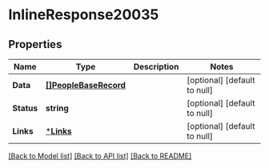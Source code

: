 # InlineResponse20035

## Properties
Name | Type | Description | Notes
------------ | ------------- | ------------- | -------------
**Data** | [**[]PeopleBaseRecord**](PeopleBaseRecord.md) |  | [optional] [default to null]
**Status** | **string** |  | [optional] [default to null]
**Links** | [***Links**](Links.md) |  | [optional] [default to null]

[[Back to Model list]](../README.md#documentation-for-models) [[Back to API list]](../README.md#documentation-for-api-endpoints) [[Back to README]](../README.md)

